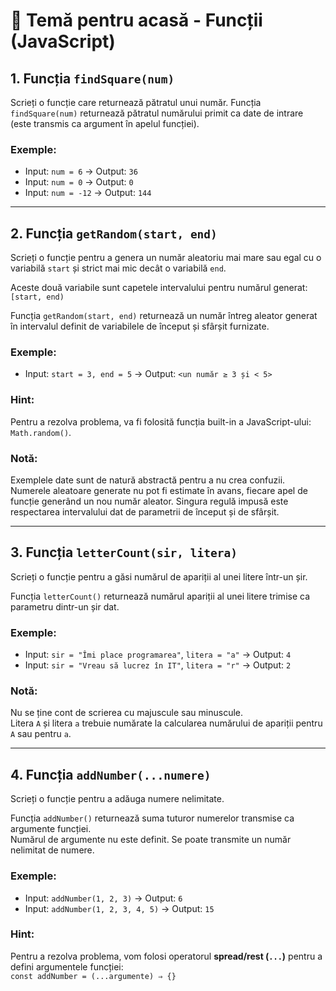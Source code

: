 # 📘 Temă pentru acasă - Funcții (JavaScript)

## 1. Funcția `findSquare(num)`
Scrieți o funcție care returnează pătratul unui număr.
Funcția `findSquare(num)` returnează pătratul numărului primit ca date de intrare (este transmis ca argument în apelul funcției).

### Exemple:
- Input: `num = 6` → Output: `36`  
- Input: `num = 0` → Output: `0`  
- Input: `num = -12` → Output: `144`  

---

## 2. Funcția `getRandom(start, end)`
Scrieți o funcție pentru a genera un număr aleatoriu mai mare sau egal cu o variabilă `start` și strict mai mic decât o variabilă `end`.  

Aceste două variabile sunt capetele intervalului pentru numărul generat: `[start, end)`  

Funcția `getRandom(start, end)` returnează un număr întreg aleator generat în intervalul definit de variabilele de început și sfârșit furnizate.  

### Exemple:
- Input: `start = 3, end = 5` → Output: `<un număr ≥ 3 și < 5>`  

### Hint:
Pentru a rezolva problema, va fi folosită funcția built-in a JavaScript-ului: `Math.random()`.  

### Notă:
Exemplele date sunt de natură abstractă pentru a nu crea confuzii. Numerele aleatoare generate nu pot fi estimate în avans, fiecare apel de funcție generând un nou număr aleator. Singura regulă impusă este respectarea intervalului dat de parametrii de început și de sfârșit.  

---

## 3. Funcția `letterCount(sir, litera)`
Scrieți o funcție pentru a găsi numărul de apariții al unei litere într-un șir.  

Funcția `letterCount()` returnează numărul apariții al unei litere trimise ca parametru dintr-un șir dat.  

### Exemple:
- Input: `sir = "Îmi place programarea"`, `litera = "a"` → Output: `4`  
- Input: `sir = "Vreau să lucrez în IT"`, `litera = "r"` → Output: `2`  

### Notă:
Nu se ține cont de scrierea cu majuscule sau minuscule.  
Litera `A` și litera `a` trebuie numărate la calcularea numărului de apariții pentru `A` sau pentru `a`.  


---

## 4. Funcția `addNumber(...numere)`
Scrieți o funcție pentru a adăuga numere nelimitate.  

Funcția `addNumber()` returnează suma tuturor numerelor transmise ca argumente funcției.  
Numărul de argumente nu este definit. Se poate transmite un număr nelimitat de numere.  

### Exemple:
- Input: `addNumber(1, 2, 3)` → Output: `6`  
- Input: `addNumber(1, 2, 3, 4, 5)` → Output: `15`  

### Hint:
Pentru a rezolva problema, vom folosi operatorul **spread/rest (`...`)** pentru a defini argumentele funcției:  
`const addNumber = (...argumente) ⇒ {}`  
